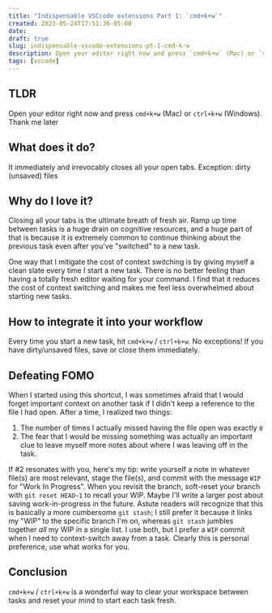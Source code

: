 ```yaml
---
title: "Indispensable VSCcode extensions Part 1: `cmd+k+w`"
created: 2023-05-24T17:51:36-05:00
date:
draft: true
slug: indispensable-vscode-extensions-pt-1-cmd-k-w
description: Open your editor right now and press `cmd+k+w` (Mac) or `ctrl+k+w` (Windows). Thank me later
tags: [vscode]
---
```


## TLDR

Open your editor right now and press `cmd+k+w` (Mac) or `ctrl+k+w` (Windows). Thank me later

## What does it do?

It immediately and irrevocably closes all your open tabs. Exception: dirty (unsaved) files

## Why do I love it?

Closing all your tabs is the ultimate breath of fresh air. Ramp up time between tasks is a huge drain on cognitive resources, and a huge part of that is because it is extremely common to continue thinking about the previous task even after you've "switched" to a new task.

One way that I mitigate the cost of context switching is by giving myself a clean slate every time I start a new task. There is no better feeling than having a totally fresh editor waiting for your command. I find that it reduces the cost of context switching and makes me feel less overwhelmed about starting new tasks.

## How to integrate it into your workflow

Every time you start a new task, hit `cmd+k+w` / `ctrl+k+w`. No exceptions! If you have dirty/unsaved files, save or close them immediately.

## Defeating FOMO

When I started using this shortcut, I was sometimes afraid that I would forget important context on another task if I didn't keep a reference to the file I had open. After a time, I realized two things:

1. The number of times I actually missed having the file open was exactly `0`
2. The fear that I would be missing something was actually an important clue to leave myself more notes about where I was leaving off in the task.

If #2 resonates with you, here's my tip: write yourself a note in whatever file(s) are most relevant, stage the file(s), and commit with the message `WIP` for "Work In Progress". When you revisit the branch, soft-reset your branch with `git reset HEAD~1` to recall your WIP. Maybe I'll write a larger post about saving work-in-progress in the future. Astute readers will recognize that this is basically a more cumbersome `git stash`; I still prefer it because it links my "WIP" to the specific branch I'm on, whereas `git stash` jumbles together _all_ my WIP in a single list. I use both, but I prefer a `WIP` commit when I need to context-switch away from a task. Clearly this is personal preference, use what works for you.

## Conclusion

`cmd+k+w` / `ctrl+k+w` is a wonderful way to clear your workspace between tasks and reset your mind to start each task fresh.
